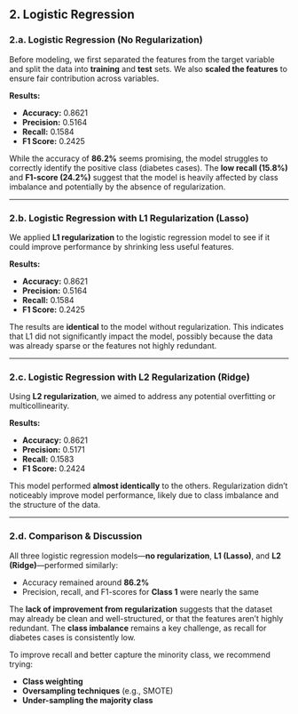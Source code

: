 ## 2. Logistic Regression

### 2.a. Logistic Regression (No Regularization)

Before modeling, we first separated the features from the target variable and split the data into **training** and **test** sets. We also **scaled the features** to ensure fair contribution across variables.

**Results:**

- **Accuracy:** 0.8621  
- **Precision:** 0.5164  
- **Recall:** 0.1584  
- **F1 Score:** 0.2425  

While the accuracy of **86.2%** seems promising, the model struggles to correctly identify the positive class (diabetes cases). The **low recall (15.8%)** and **F1-score (24.2%)** suggest that the model is heavily affected by class imbalance and potentially by the absence of regularization.

---

### 2.b. Logistic Regression with L1 Regularization (Lasso)

We applied **L1 regularization** to the logistic regression model to see if it could improve performance by shrinking less useful features.

**Results:**

- **Accuracy:** 0.8621  
- **Precision:** 0.5164  
- **Recall:** 0.1584  
- **F1 Score:** 0.2425  

The results are **identical** to the model without regularization. This indicates that L1 did not significantly impact the model, possibly because the data was already sparse or the features not highly redundant.

---

### 2.c. Logistic Regression with L2 Regularization (Ridge)

Using **L2 regularization**, we aimed to address any potential overfitting or multicollinearity.

**Results:**

- **Accuracy:** 0.8621  
- **Precision:** 0.5171  
- **Recall:** 0.1583  
- **F1 Score:** 0.2424  

This model performed **almost identically** to the others. Regularization didn’t noticeably improve model performance, likely due to class imbalance and the structure of the data.

---

### 2.d. Comparison & Discussion

All three logistic regression models—**no regularization**, **L1 (Lasso)**, and **L2 (Ridge)**—performed similarly:

- Accuracy remained around **86.2%**
- Precision, recall, and F1-scores for **Class 1** were nearly the same

The **lack of improvement from regularization** suggests that the dataset may already be clean and well-structured, or that the features aren’t highly redundant. The **class imbalance** remains a key challenge, as recall for diabetes cases is consistently low.

To improve recall and better capture the minority class, we recommend trying:
- **Class weighting**
- **Oversampling techniques** (e.g., SMOTE)
- **Under-sampling the majority class**
